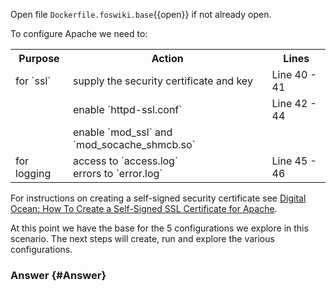 Open file `Dockerfile.foswiki.base`{{open}} if not already open.

To configure Apache we need to:

<table class="foswikiTable">
<tr class="foswikiTableOdd foswikiTableRowdataBgSorted0 foswikiTableRowdataBg0">
<th class="foswikiTableCol0 foswikiFirstCol"> Purpose </th>
<th class="foswikiTableCol1"> Action </th>
<th class="foswikiTableCol2 foswikiLastCol"> Lines </th>
</tr>
<tr class="foswikiTableEven foswikiTableRowdataBgSorted0 foswikiTableRowdataBg0">
<td class="foswikiTableCol0 foswikiFirstCol"> for `ssl`</td>
<td class="foswikiTableCol1"> supply the security certificate and key </td>
<td class="foswikiTableCol2 foswikiLastCol"> Line 40 - 41 </td>
</tr>
<tr class="foswikiTableOdd foswikiTableRowdataBgSorted1 foswikiTableRowdataBg1">
<td class="foswikiTableCol0 foswikiFirstCol">   </td>
<td class="foswikiTableCol1"> enable `httpd-ssl.conf`</td>
<td class="foswikiTableCol2 foswikiLastCol"> Line 42 - 44 </td>
</tr>
<tr class="foswikiTableEven foswikiTableRowdataBgSorted0 foswikiTableRowdataBg0">
<td class="foswikiTableCol0 foswikiFirstCol">   </td>
<td class="foswikiTableCol1"> enable `mod_ssl` and `mod_socache_shmcb.so`</td>
<td class="foswikiTableCol2 foswikiLastCol">   </td>
</tr>
<tr class="foswikiTableOdd foswikiTableRowdataBgSorted1 foswikiTableRowdataBg1">
<td class="foswikiTableCol0 foswikiFirstCol foswikiLast"> for logging </td>
<td class="foswikiTableCol1 foswikiLast"> access to `access.log`<br />
 errors to `error.log`</td>
<td class="foswikiTableCol2 foswikiLastCol foswikiLast"> Line 45 - 46 </td>
</tr>
</table>

For instructions on creating a self-signed security certificate see [Digital Ocean: How To Create a Self-Signed SSL Certificate for Apache](https://www.digitalocean.com/community/tutorials/how-to-create-a-self-signed-ssl-certificate-for-apache-in-debian-10).

At this point we have the base for the 5 configurations we explore in this scenario. The next steps will create, run and explore the various configurations.

### Answer	{#Answer}